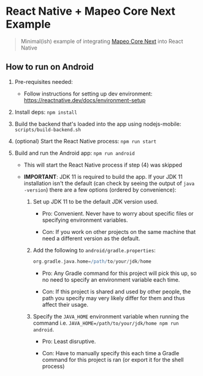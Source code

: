 # React Native + Mapeo Core Next Example

> Minimal(ish) example of integrating [Mapeo Core Next](https://github.com/digidem/mapeo-core-next) into React Native

## How to run on Android

1. Pre-requisites needed:

   - Follow instructions for setting up dev environment: https://reactnative.dev/docs/environment-setup

2. Install deps: `npm install`

3. Build the backend that's loaded into the app using nodejs-mobile: `scripts/build-backend.sh`

4. (optional) Start the React Native process: `npm run start`

5. Build and run the Android app: `npm run android`

   - This will start the React Native process if step (4) was skipped
   - **IMPORTANT**: JDK 11 is required to build the app. If your JDK 11 installation isn't the default (can check by seeing the output of `java -version`) there are a few options (ordered by convenience):

     1. Set up JDK 11 to be the default JDK version used.

        - Pro: Convenient. Never have to worry about specific files or specifying environment variables.

        - Con: If you work on other projects on the same machine that need a different version as the default.

     2. Add the following to `android/gradle.properties`:

        ```gradle
        org.gradle.java.home=/path/to/your/jdk/home
        ```

        - Pro: Any Gradle command for this project will pick this up, so no need to specify an environment variable each time.

        - Con: If this project is shared and used by other people, the path you specify may very likely differ for them and thus affect their usage.

     3. Specify the `JAVA_HOME` environment variable when running the command i.e. `JAVA_HOME=/path/to/your/jdk/home npm run android`.

        - Pro: Least disruptive.

        - Con: Have to manually specify this each time a Gradle command for this project is ran (or export it for the shell process)
